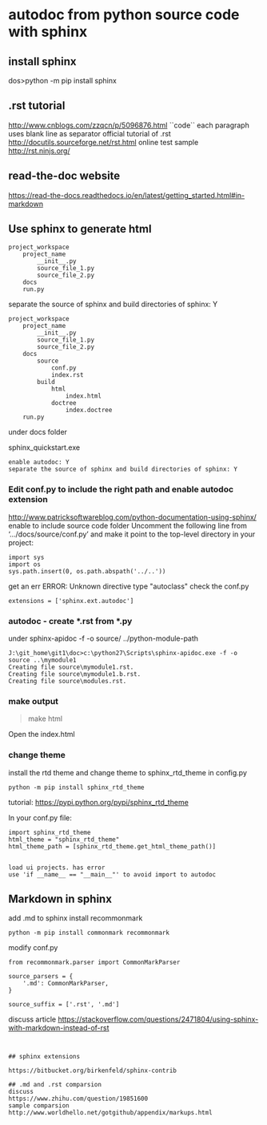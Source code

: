 
# autodoc from python source code with sphinx

## install sphinx
dos>python -m pip install sphinx

## .rst tutorial
http://www.cnblogs.com/zzqcn/p/5096876.html
\`\`code\`\`
each paragraph uses blank line as separator
official tutorial of .rst 
http://docutils.sourceforge.net/rst.html
online test sample
http://rst.ninjs.org/
 
## read-the-doc website
https://read-the-docs.readthedocs.io/en/latest/getting_started.html#in-markdown 

## Use sphinx to generate html
```
project_workspace
    project_name
        __init__.py
        source_file_1.py
        source_file_2.py
    docs
    run.py
```

separate the source of sphinx and build directories of sphinx: Y
```
project_workspace
    project_name
        __init__.py
        source_file_1.py
        source_file_2.py
    docs
        source
            conf.py
            index.rst
        build
            html
                index.html
            doctree
                index.doctree
    run.py
```

under docs folder

sphinx_quickstart.exe
```
enable autodoc: Y
separate the source of sphinx and build directories of sphinx: Y
```

### Edit conf.py to include the right path and enable autodoc extension

http://www.patricksoftwareblog.com/python-documentation-using-sphinx/
enable to include source code folder
Uncomment the following line from ‘…/docs/source/conf.py’ and make it point to the top-level directory in your project:
```
import sys
import os
sys.path.insert(0, os.path.abspath('../..'))
```

get an err
ERROR: Unknown directive type "autoclass"
check the conf.py
```
extensions = ['sphinx.ext.autodoc']
```

### autodoc - create *.rst from *.py

under
sphinx-apidoc -f -o source/ ../python-module-path
```
J:\git_home\git1\doc>c:\python27\Scripts\sphinx-apidoc.exe -f -o source ..\mymodule1
Creating file source\mymodule1.rst.
Creating file source\mymodule1.b.rst.
Creating file source\modules.rst.
```

### make output

> make html

Open the index.html

### change theme

install the rtd theme and change theme to sphinx_rtd_theme in config.py

```
python -m pip install sphinx_rtd_theme
```
tutorial:
https://pypi.python.org/pypi/sphinx_rtd_theme

In your conf.py file:

```
import sphinx_rtd_theme
html_theme = "sphinx_rtd_theme"
html_theme_path = [sphinx_rtd_theme.get_html_theme_path()]


load ui projects. has error
use 'if __name__ == "__main__"' to avoid import to autodoc
```

## Markdown in sphinx

add .md to sphinx 
install recommonmark
```
python -m pip install commonmark recommonmark
```
modify conf.py
```
from recommonmark.parser import CommonMarkParser

source_parsers = {
    '.md': CommonMarkParser,
}

source_suffix = ['.rst', '.md']
```
discuss article
https://stackoverflow.com/questions/2471804/using-sphinx-with-markdown-instead-of-rst
```


## sphinx extensions

https://bitbucket.org/birkenfeld/sphinx-contrib

## .md and .rst comparsion
discuss
https://www.zhihu.com/question/19851600
sample comparsion
http://www.worldhello.net/gotgithub/appendix/markups.html